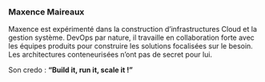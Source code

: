 
### Maxence Maireaux

Maxence est expérimenté dans la construction d’infrastructures Cloud et la gestion système. DevOps par nature, il
travaille en collaboration forte avec les équipes produits pour construire les solutions focalisées sur le besoin. Les
architectures conteneurisées n’ont pas de secret pour lui.

Son credo : **“Build it, run it, scale it !”**

